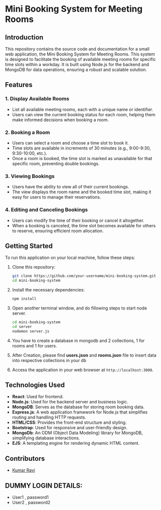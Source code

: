 # Mini Booking System for Meeting Rooms

## Introduction

This repository contains the source code and documentation for a small web application, the Mini Booking System for Meeting Rooms. This system is designed to facilitate the booking of available meeting rooms for specific time slots within a workday. It is built using Node.js for the backend and MongoDB for data operations, ensuring a robust and scalable solution.

## Features

### 1. Display Available Rooms

- List all available meeting rooms, each with a unique name or identifier.
- Users can view the current booking status for each room, helping them make informed decisions when booking a room.

### 2. Booking a Room

- Users can select a room and choose a time slot to book it.
- Time slots are available in increments of 30 minutes (e.g., 9:00-9:30, 9:30-10:00, etc.).
- Once a room is booked, the time slot is marked as unavailable for that specific room, preventing double bookings.

### 3. Viewing Bookings

- Users have the ability to view all of their current bookings.
- The view displays the room name and the booked time slot, making it easy for users to manage their reservations.

### 4. Editing and Canceling Bookings

- Users can modify the time of their booking or cancel it altogether.
- When a booking is canceled, the time slot becomes available for others to reserve, ensuring efficient room allocation.

## Getting Started

To run this application on your local machine, follow these steps:

1. Clone this repository:

   ```bash
   git clone https://github.com/your-username/mini-booking-system.git
   cd mini-booking-system
   ```

2. Install the necessary dependencies:

   ```bash
   npm install
   ```

3. Open another terminal window, and  do fillowing steps to start node server.
   ```bash
   cd mini-booking-system
   cd server
   nodemon server.js
   ```
4. You have to create a database in mongodb and 2 collections, 1 for rooms and 1 for users.
5. After Creation, please find **users.json** and **rooms.json** file to insert data into respective collections in your db

6. Access the application in your web browser at `http://localhost:3000`.

## Technologies Used
- **React**: Used for frontend.
- **Node.js**: Used for the backend server and business logic.
- **MongoDB**: Serves as the database for storing room booking data.
- **Express.js**: A web application framework for Node.js that simplifies routing and handling HTTP requests.
- **HTML/CSS**: Provides the front-end structure and styling.
- **Bootstrap**: Used for responsive and user-friendly design.
- **MongoDb**: An ODM (Object Data Modeling) library for MongoDB, simplifying database interactions.
- **EJS**: A templating engine for rendering dynamic HTML content.

## Contributors

- [Kumar Ravi](https://github.com/kr-001)
## DUMMY LOGIN DETAILS:
- User1 , password1
- User2 , password2
